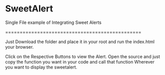 # SweetAlert
Single File example of Integrating Sweet Alerts

===============================================

Just Download the folder and place it in your root and run the index.html your browser. 

Click on the Respective Buttons to view the Alert. Open the source and just copy the function you want in your code and call that function Wherever you want to display the sweetalert. 
